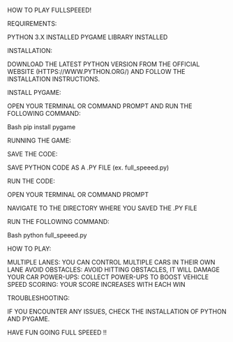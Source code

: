 HOW TO PLAY FULLSPEEED!

REQUIREMENTS:

PYTHON 3.X INSTALLED
PYGAME LIBRARY INSTALLED

INSTALLATION:

DOWNLOAD THE LATEST PYTHON VERSION FROM THE OFFICIAL WEBSITE (HTTPS://WWW.PYTHON.ORG/) AND FOLLOW THE INSTALLATION INSTRUCTIONS.

INSTALL PYGAME: 

OPEN YOUR TERMINAL OR COMMAND PROMPT AND RUN THE FOLLOWING COMMAND:

Bash 
pip install pygame 

RUNNING THE GAME:

SAVE THE CODE:

SAVE PYTHON CODE AS A .PY FILE (ex. full_speeed.py)

RUN THE CODE:

OPEN YOUR TERMINAL OR COMMAND PROMPT 

NAVIGATE TO THE DIRECTORY WHERE YOU SAVED THE .PY FILE

RUN THE FOLLOWING COMMAND: 

Bash 
python full_speeed.py

HOW TO PLAY: 

MULTIPLE LANES: YOU CAN CONTROL MULTIPLE CARS IN THEIR OWN LANE 
AVOID OBSTACLES: AVOID HITTING OBSTACLES, IT WILL DAMAGE YOUR CAR
POWER-UPS: COLLECT POWER-UPS TO BOOST VEHICLE SPEED 
SCORING: YOUR SCORE INCREASES WITH EACH WIN 

TROUBLESHOOTING:

IF YOU ENCOUNTER ANY ISSUES, CHECK THE INSTALLATION OF PYTHON AND PYGAME. 


HAVE FUN GOING FULL SPEEED !!

